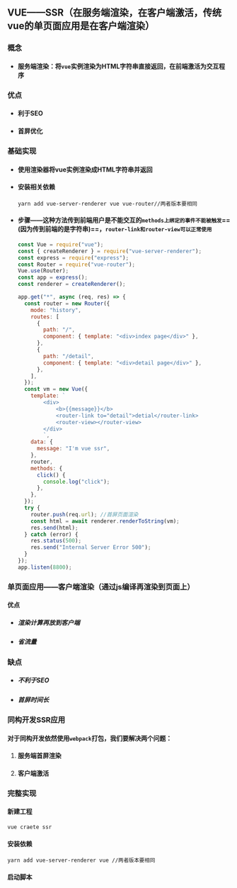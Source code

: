 ## VUE——SSR（在服务端渲染，在客户端激活，传统vue的单页面应用是在客户端渲染）

### 概念

- #### 服务端渲染：将`vue`实例渲染为HTML字符串直接返回，在前端激活为交互程序

### 优点

- #### 利于SEO

- #### 首屏优化

### 基础实现

- #### 使用渲染器将vue实例渲染成HTML字符串并返回

- #### 安装相关依赖

  ```shell
  yarn add vue-server-renderer vue vue-router//两者版本要相同
  ```

- #### 步骤——这种方法传到前端用户是不能交互的`methods上绑定的事件不能被触发`==(因为传到前端的是字符串)==，`router-link和router-view可以正常使用`

  ```jsx
  const Vue = require("vue");
  const { createRenderer } = require("vue-server-renderer");
  const express = require("express");
  const Router = require("vue-router");
  Vue.use(Router);
  const app = express();
  const renderer = createRenderer();
  
  app.get("*", async (req, res) => {
    const router = new Router({
      mode: "history",
      routes: [
        {
          path: "/",
          component: { template: "<div>index page</div>" },
        },
        {
          path: "/detail",
          component: { template: "<div>detail page</div>" },
        },
      ],
    });
    const vm = new Vue({
      template: `
          <div>
              <b>{{message}}</b>
              <router-link to="detail">detial</router-link>
              <router-view></router-view>
          </div>
          `,
      data: {
        message: "I'm vue ssr",
      },
      router,
      methods: {
        click() {
          console.log("click");
        },
      },
    });
    try {
      router.push(req.url); //首屏页面渲染
      const html = await renderer.renderToString(vm);
      res.send(html);
    } catch (error) {
      res.status(500);
      res.send("Internal Server Error 500");
    }
  });
  app.listen(8800);
  ```

### 单页面应用——客户端渲染（通过js编译再渲染到页面上）

#### 优点

- ##### 渲染计算再放到客户端

- ##### 省流量

### 缺点

- ##### 不利于SEO

- ##### 首屏时间长



### 同构开发SSR应用

#### 对于同构开发依然使用`webpack`打包，我们要解决两个问题：

1. #### 服务端首屏渲染

2. #### 客户端激活

### 完整实现

#### 新建工程

```
vue craete ssr
```

#### 安装依赖

```
yarn add vue-server-renderer vue //两者版本要相同
```

#### 启动脚本

```

```

